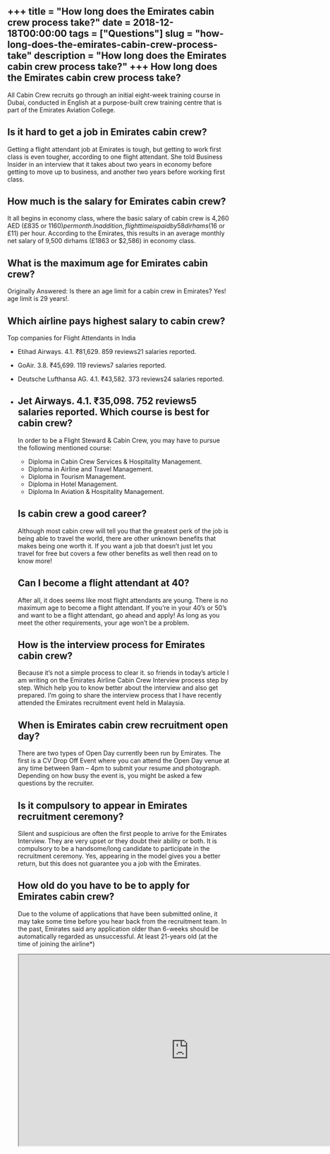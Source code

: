 +++
title = "How long does the Emirates cabin crew process take?"
date = 2018-12-18T00:00:00
tags = ["Questions"]
slug = "how-long-does-the-emirates-cabin-crew-process-take"
description = "How long does the Emirates cabin crew process take?"
+++
How long does the Emirates cabin crew process take?
---------------------------------------------------

All Cabin Crew recruits go through an initial eight-week training course in Dubai, conducted in English at a purpose-built crew training centre that is part of the Emirates Aviation College.

Is it hard to get a job in Emirates cabin crew?
-----------------------------------------------

Getting a flight attendant job at Emirates is tough, but getting to work first class is even tougher, according to one flight attendant. She told Business Insider in an interview that it takes about two years in economy before getting to move up to business, and another two years before working first class.

How much is the salary for Emirates cabin crew?
-----------------------------------------------

It all begins in economy class, where the basic salary of cabin crew is 4,260 AED (£835 or $1160) per month. In addition, flight time is paid by 58 dirhams ($16 or £11) per hour. According to the Emirates, this results in an average monthly net salary of 9,500 dirhams (£1863 or $2,586) in economy class.

What is the maximum age for Emirates cabin crew?
------------------------------------------------

Originally Answered: Is there an age limit for a cabin crew in Emirates? Yes! age limit is 29 years!.

Which airline pays highest salary to cabin crew?
------------------------------------------------

Top companies for Flight Attendants in India

- Etihad Airways. 4.1. ₹81,629. 859 reviews21 salaries reported.
- GoAir. 3.8. ₹45,699. 119 reviews7 salaries reported.
- Deutsche Lufthansa AG. 4.1. ₹43,582. 373 reviews24 salaries reported.
- Jet Airways. 4.1. ₹35,098. 752 reviews5 salaries reported. Which course is best for cabin crew?
    ------------------------------------
    
    In order to be a Flight Steward &amp; Cabin Crew, you may have to pursue the following mentioned course:
    
    
    - Diploma in Cabin Crew Services &amp; Hospitality Management.
    - Diploma in Airline and Travel Management.
    - Diploma in Tourism Management.
    - Diploma in Hotel Management.
    - Diploma In Aviation &amp; Hospitality Management.
    
    Is cabin crew a good career?
    ----------------------------
    
    Although most cabin crew will tell you that the greatest perk of the job is being able to travel the world, there are other unknown benefits that makes being one worth it. If you want a job that doesn’t just let you travel for free but covers a few other benefits as well then read on to know more!
    
    Can I become a flight attendant at 40?
    --------------------------------------
    
    After all, it does seems like most flight attendants are young. There is no maximum age to become a flight attendant. If you’re in your 40’s or 50’s and want to be a flight attendant, go ahead and apply! As long as you meet the other requirements, your age won’t be a problem.
    
    How is the interview process for Emirates cabin crew?
    -----------------------------------------------------
    
    Because it’s not a simple process to clear it. so friends in today’s article I am writing on the Emirates Airline Cabin Crew Interview process step by step. Which help you to know better about the interview and also get prepared. I’m going to share the interview process that I have recently attended the Emirates recruitment event held in Malaysia.
    
    When is Emirates cabin crew recruitment open day?
    -------------------------------------------------
    
    There are two types of Open Day currently been run by Emirates. The first is a CV Drop Off Event where you can attend the Open Day venue at any time between 9am – 4pm to submit your resume and photograph. Depending on how busy the event is, you might be asked a few questions by the recruiter.
    
    Is it compulsory to appear in Emirates recruitment ceremony?
    ------------------------------------------------------------
    
    Silent and suspicious are often the first people to arrive for the Emirates Interview. They are very upset or they doubt their ability or both. It is compulsory to be a handsome/long candidate to participate in the recruitment ceremony. Yes, appearing in the model gives you a better return, but this does not guarantee you a job with the Emirates.
    
    How old do you have to be to apply for Emirates cabin crew?
    -----------------------------------------------------------
    
    Due to the volume of applications that have been submitted online, it may take some time before you hear back from the recruitment team. In the past, Emirates said any application older than 6-weeks should be automatically regarded as unsuccessful. At least 21-years old (at the time of joining the airline\*)
    
    <iframe allow="accelerometer; autoplay; clipboard-write; encrypted-media; gyroscope; picture-in-picture" allowfullscreen="" class="__youtube_prefs__  epyt-is-override  no-lazyload" data-no-lazy="1" data-origheight="433" data-origwidth="770" data-skipgform_ajax_framebjll="" height="433" id="_ytid_64073" loading="lazy" src="https://www.youtube.com/embed/HpOuW5L9IpE?enablejsapi=1&autoplay=0&cc_load_policy=0&cc_lang_pref=&iv_load_policy=1&loop=0&modestbranding=0&rel=1&fs=1&playsinline=0&autohide=2&theme=dark&color=red&controls=1&" title="YouTube player" width="770"></iframe>